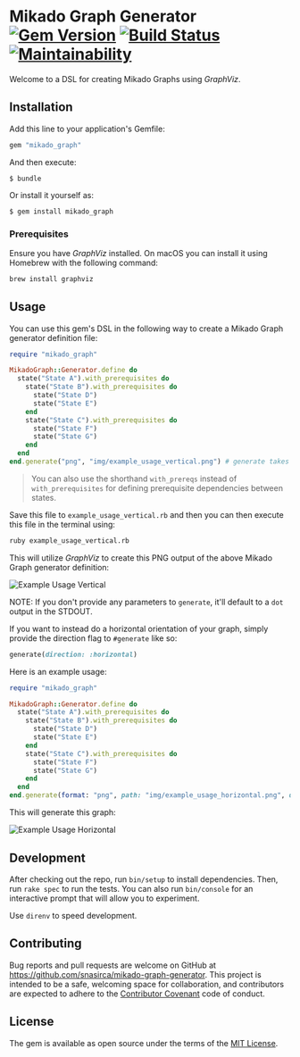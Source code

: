 # Mikado Graph Generator [![Gem Version](https://badge.fury.io/rb/mikado_graph_generator.svg)](https://badge.fury.io/rb/mikado_graph_generator) [![Build Status](https://github.com/snasirca/mikado-graph-generator/actions/workflows/ci.yml/badge.svg)](https://github.com/snasirca/mikado-graph-generator/actions/workflows/ci.yml) [![Maintainability](https://api.codeclimate.com/v1/badges/d748f762abb3995c15eb/maintainability)](https://codeclimate.com/github/snasirca/mikado-graph-generator/maintainability)

Welcome to a DSL for creating Mikado Graphs using *GraphViz*.

## Installation

Add this line to your application's Gemfile:

```ruby
gem "mikado_graph"
```

And then execute:

    $ bundle

Or install it yourself as:

    $ gem install mikado_graph

### Prerequisites

Ensure you have *GraphViz* installed. On macOS you can install it using Homebrew with the following command:

```bash
brew install graphviz
```

## Usage

You can use this gem's DSL in the following way to create a Mikado Graph generator definition file:

```ruby
require "mikado_graph"

MikadoGraph::Generator.define do
  state("State A").with_prerequisites do
    state("State B").with_prerequisites do
      state("State D")
      state("State E")
    end
    state("State C").with_prerequisites do
      state("State F")
      state("State G")
    end
  end
end.generate("png", "img/example_usage_vertical.png") # generate takes GraphViz format and output path
```

> You can also use the shorthand `with_prereqs` instead of `with_prerequisites` for defining prerequisite 
dependencies between states.

Save this file to `example_usage_vertical.rb` and then you can then execute this file in the terminal using:

```bash
ruby example_usage_vertical.rb
```

This will utilize *GraphViz* to create this PNG output of the above Mikado Graph generator definition:

![Example Usage Vertical](img/example_usage_vertical.png)

NOTE: If you don't provide any parameters to `generate`, it'll default to a `dot` output in the STDOUT.

If you want to instead do a horizontal orientation of your graph, simply provide the direction flag to `#generate` like so:

```ruby
generate(direction: :horizontal)
```

Here is an example usage:

```ruby
require "mikado_graph"

MikadoGraph::Generator.define do
  state("State A").with_prerequisites do
    state("State B").with_prerequisites do
      state("State D")
      state("State E")
    end
    state("State C").with_prerequisites do
      state("State F")
      state("State G")
    end
  end
end.generate(format: "png", path: "img/example_usage_horizontal.png", direction: :horizontal)
```

This will generate this graph:

![Example Usage Horizontal](img/example_usage_horizontal.png)

## Development

After checking out the repo, run `bin/setup` to install dependencies. Then, run `rake spec` to run the tests. You can also run `bin/console` for an interactive prompt that will allow you to experiment.

Use `direnv` to speed development.

## Contributing

Bug reports and pull requests are welcome on GitHub at https://github.com/snasirca/mikado-graph-generator. This project is intended to be a safe, welcoming space for collaboration, and contributors are expected to adhere to the [Contributor Covenant](http://contributor-covenant.org) code of conduct.

## License

The gem is available as open source under the terms of the [MIT License](http://opensource.org/licenses/MIT).
